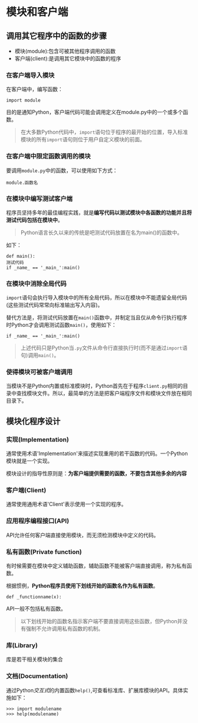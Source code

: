 # 模块和客户端 #
## 调用其它程序中的函数的步骤 ##

- 模块(module):包含可被其他程序调用的函数
- 客户端(client):是调用其它模块中的函数的程序

### 在客户端导入模块 ###

在客户端中，编写函数：

```
import module
```

目的是通知Python，客户端代码可能会调用定义在module.py中的一个或多个函数。

>在大多数Python代码中，`import`语句位于程序的最开始的位置，导入标准模块的所有`import`语句则位于用户自定义模块的前面。 

### 在客户端中限定函数调用的模块 ###

要调用`module.py`中的函数，可以使用如下方式：

```
module.函数名
```

### 在模块中编写测试客户端 ###
程序员坚持多年的最佳编程实践，就是**编写代码以测试模块中各函数的功能并且将测试代码包括在模块中**。

>Python语言长久以来的传统是吧测试代码放置在名为main()的函数中。

如下：

	def main():
	测试代码
	if _name_ == '_main_':main()

### 在模块中消除全局代码 ###
`import`语句会执行导入模块中的所有全局代码，所以在模块中不能遗留全局代码(这些测试代码常常向标准输出写入内容)。

替代方法是，将测试代码放置在`main()`函数中，并制定当且仅从命令行执行程序时Python才会调用测试函数`main()`，使用如下：

```
if _name_ == '_main_':main()
```

>上述代码只是Python当`.py`文件从命令行直接执行时(而不是通过`import`语句)调用`main()`。

### 使得模块可被客户端调用 ###

当模块不是Python内置或标准模块时，Python首先在于程序`client.py`相同的目录中查找模块文件。所以，最简单的方法是把客户端程序文件和模块文件放在相同目录下。

## 模块化程序设计 ##
### 实现(Implementation) ###
通常使用术语'Implementation'来描述实现重用的若干函数的代码。一个Python模块就是一个实现。

模块设计的指导性原则是：**为客户端提供需要的函数，不要包含其他多余的内容**

### 客户端(Client) ###
通常使用通用术语'Client'表示使用一个实现的程序。

### 应用程序编程接口(API) ###
API允许任何客户端直接使用模块，而无须检测模块中定义的代码。

### 私有函数(Private function) ###
有时候需要在模块中定义辅助函数，辅助函数不能被客户端直接调用，称为私有函数。

根据惯例，**Python程序员使用下划线开始的函数名作为私有函数**。

```
def _functionname(x):
```

API一般不包括私有函数。

>以下划线开始的函数名指示客户端不要直接调用这些函数，但Python并没有强制不允许调用私有函数的机制。

### 库(Library) ###
库是若干相关模块的集合

### 文档(Documentation) ###
通过Python*交互式*的内置函数`help()`,可查看标准库、扩展库模块的API。具体实施如下：


	>>> import modulename
	>>> help(modulename)

